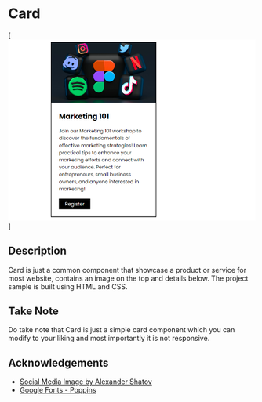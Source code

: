 # Card

<!-- Introduction -->

[![Card][product-screenshot]]

<!-- Details -->

## Description

Card is just a common component that showcase a product or service for most website, contains an image on the top and details below.
The project sample is built using HTML and CSS.

## Take Note

Do take note that Card is just a simple card component which you can modify to your liking and most importantly
it is not responsive.

<!-- Acknowledgments -->

## Acknowledgements

* [Social Media Image by Alexander Shatov](https://unsplash.com/photos/blue-red-and-green-letters-illustration-mr4JG4SYOF8)
* [Google Fonts - Poppins](https://fonts.google.com/)

<!-- Images -->

[product-screenshot]: image/product-screenshot.png